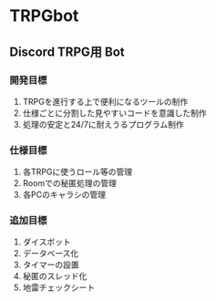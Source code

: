 # TRPGbot

## Discord TRPG用 Bot

### 開発目標

1. TRPGを進行する上で便利になるツールの制作
2. 仕様ごとに分割した見やすいコードを意識した制作
3. 処理の安定と24/7に耐えうるプログラム制作

### 仕様目標
1. 各TRPGに使うロール等の管理
2. Roomでの秘匿処理の管理
3. 各PCのキャラシの管理

### 追加目標
1. ダイスボット
2. データベース化
3. タイマーの設置
4. 秘匿のスレッド化
5. 地雷チェックシート

